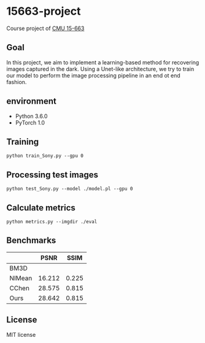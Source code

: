 # 15663-project
Course project of [CMU 15-663](http://graphics.cs.cmu.edu/courses/15-463/)

## Goal
In this project, we aim to implement a learning-based method for recovering images captured in the dark. Using a Unet-like architecture, we try to train our model to perform the image processing pipeline in an end ot end fashion. 

## environment
* Python 3.6.0
* PyTorch 1.0

## Training
```
python train_Sony.py --gpu 0
```

## Processing test images
```
python test_Sony.py --model ./model.pl --gpu 0
```

## Calculate metrics
```
python metrics.py --imgdir ./eval
```

## Benchmarks

|       | PSNR   | SSIM  |
|:------|:------:|:-----:|
| BM3D  |        |       |
| NIMean| 16.212 | 0.225 |
| CChen | 28.575 | 0.815 |
| Ours  | 28.642 | 0.815 |

## License
MIT license